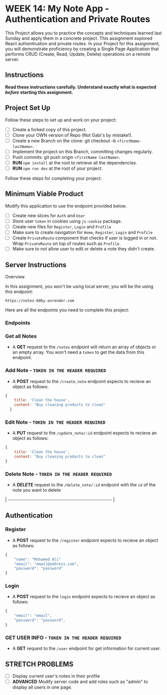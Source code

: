 # WEEK 14: My Note App - Authentication and Private Routes

This Project allows you to practice the concepts and techniques learned last Sunday and apply them in a concrete project. This assignment explored React authentication and private routes. In your Project for this assignment, you will demonstrate proficiency by creating a Single Page Application that performs CRUD (Create, Read, Update, Delete) operations on a remote server.

## Instructions

**Read these instructions carefully. Understand exactly what is expected _before_ starting this assignment.**

## Project Set Up

Follow these steps to set up and work on your project:

- [ ] Create a forked copy of this project.
- [ ] Clone your OWN version of Repo (Not Gabi's by mistake!).
- [ ] Create a new Branch on the clone: git checkout -b `<firstName-lastName>`.
- [ ] Implement the project on this Branch, committing changes regularly.
- [ ] Push commits: git push origin `<firstName-lastName>`.
- [ ] **RUN** `npm install` at the root to retrieve all the dependencies.
- [ ] **RUN** `npm run dev` at the root of your project.

Follow these steps for completing your project:

## Minimum Viable Product

Modify this application to use the endpoint provided below.

- [ ] Create new slices for `Auth` and `User`
- [ ] Store user `token` in cookies using `js-cookie` package.
- [ ] Create new files for `Register`, `Login` and `Profile`
- [ ] Make sure to create navigation for `Home`, `Register`, `Login` and `Profile`
- [ ] Create `PrivateRoute` component that checks if user is logged in or not. Wrap `PrivateRoute` on top of routes such as `Profile`.
- [ ] Make sure to not allow user to edit or delete a note they didn't create.

## Server Instructions

Overview

In this assignment, you won't be using local server, you will be the using this endpoint: 

`https://notes-60by.onrender.com`

Here are all the endpoints you need to complete this project:

### Endpoints

### Get all Notes

- A **GET** request to the `/notes` endpoint will return an array of objects or an empty array. You won't need a `token` to get the data from this endpoint.


### Add Note - `TOKEN IN THE HEADER REQUIRED`

- A **POST** request to the `/create_note` endpoint expects to recieve an object as follows:

```javascript
{
    title: 'Clean the house',
    content: "Buy cleaning products to clean"
  }
```

### Edit Note - `TOKEN IN THE HEADER REQUIRED`

- A **PUT** request to the `/update_note/:id` endpoint expects to recieve an object as follows:

```javascript
{
    title: 'Clean the house',
    content: "Buy cleaning products to clean"
}
```

### Delete Note - `TOKEN IN THE HEADER REQUIRED`

- A **DELETE** request to the `/delete_note/:id` endpoint with the `id` of the note you want to delete

| ---------------------------------------------------- |

## Authentication

### Register

- A **POST** request to the `/register` endpoint expects to recieve an object as follows:

```javascript
{
    "name": "Mohamed Ali"
    "email": "email@address.com",
    "password": "password"
}
```

### Login

- A **POST** request to the `login` endpoint expects to recieve an object as follows:

```javascript
{
    "email": "email",
    "password": "password",
}
```

### GET USER INFO  - `TOKEN IN THE HEADER REQUIRED`

- A **GET** request to the `/user` endpoint for get information for current user.

## STRETCH PROBLEMS

- [ ] Display current user's notes in their profile
- [ ] **ADVANCED** Modify server code and add roles such as "admin" to display all users in one page.
